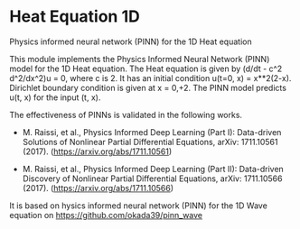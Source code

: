 # Heat Equation 1D

Physics informed neural network (PINN) for the 1D Heat equation

This module implements the Physics Informed Neural Network (PINN) model for the 1D Heat equation. The Heat equation is given by (d/dt - c^2 d^2/dx^2)u = 0, where c is 2. It has an initial condition u(t=0, x) = x**2(2-x). Dirichlet boundary condition is given at x = 0,+2. The PINN model predicts u(t, x) for the input (t, x).

The effectiveness of PINNs is validated in the following works.

+  M. Raissi, et al., Physics Informed Deep Learning (Part I): Data-driven Solutions of Nonlinear Partial Differential Equations, arXiv: 1711.10561 (2017). (https://arxiv.org/abs/1711.10561)

+  M. Raissi, et al., Physics Informed Deep Learning (Part II): Data-driven Discovery of Nonlinear Partial Differential Equations, arXiv: 1711.10566 (2017). (https://arxiv.org/abs/1711.10566)

It is based on hysics informed neural network (PINN) for the 1D Wave equation on https://github.com/okada39/pinn_wave
